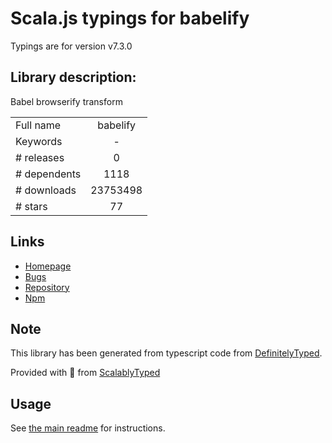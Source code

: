
# Scala.js typings for babelify

Typings are for version v7.3.0

## Library description:
Babel browserify transform

|                    |                 |
| ------------------ | :-------------: |
| Full name          | babelify |
| Keywords           | - |
| # releases         | 0 |
| # dependents       | 1118 |
| # downloads        | 23753498 |
| # stars            | 77 |

## Links
- [Homepage](https://github.com/babel/babelify)
- [Bugs](https://github.com/babel/babelify/issues)
- [Repository](https://github.com/babel/babelify)
- [Npm](https://www.npmjs.com/package/babelify)
    


## Note
This library has been generated from typescript code from [DefinitelyTyped](https://definitelytyped.org).

Provided with :purple_heart: from [ScalablyTyped](https://github.com/oyvindberg/ScalablyTyped)

## Usage
See [the main readme](../../readme.md) for instructions.


